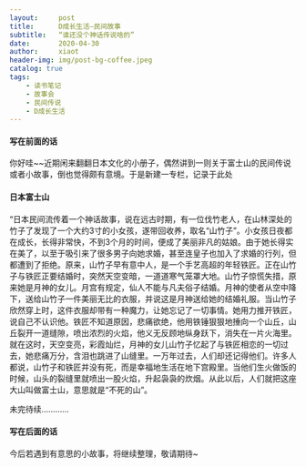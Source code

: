 ```yaml
---
layout:     post
title:      D成长生活—民间故事
subtitle:   “谁还没个神话传说啥的”
date:       2020-04-30
author:     xiaot
header-img: img/post-bg-coffee.jpeg
catalog: true
tags:
    - 读书笔记
    - 故事会
    - 民间传说
    - D成长生活
---
```

#### 写在前面的话

你好哇~~近期闲来翻翻日本文化的小册子，偶然讲到一则关于富士山的民间传说或者小故事，倒也觉得颇有意境。于是新建一专栏，记录于此处


#### 日本富士山

“日本民间流传着一个神话故事，说在远古时期，有一位伐竹老人，在山林深处的竹子了发现了一个大约3寸的小女孩，遂带回收养，取名“山竹子”。小女孩日夜都在成长，长得非常快，不到3个月的时间，便成了美丽非凡的姑娘。由于她长得实在美了，以至于吸引来了很多男子向她求婚，甚至连皇子也加入了求婚的行列，但都遭到了拒绝。原来，山竹子早有意中人，是一个手艺高超的年轻铁匠。正在山竹子与铁匠正要结婚时，突然天空变暗，一道道寒气笼罩大地。山竹子惊慌失措，原来她是月神的女儿。月宫有规定，仙人不能与凡夫俗子结婚。月神的使者从空中降下，送给山竹子一件美丽无比的衣服，并说这是月神送给她的结婚礼服。当山竹子欣然穿上时，这件衣服却带有一种魔力，让她忘记了一切事情。她用力推开铁匠，说自己不认识他。铁匠不知道原因，悲痛欲绝，他用铁锤狠狠地捶向一个山丘，山丘裂开一道缝隙，喷出浓烈的火焰，他义无反顾地纵身跃下，消失在一片火海里。就在这时，天空变亮，彩霞灿烂，月神的女儿山竹子忆起了与铁匠相恋的一切过去，她悲痛万分，含泪也跳进了山缝里。一万年过去，人们却还记得他们。许多人都说，山竹子和铁匠并没有死，而是幸福地生活在地下宫殿里。当他们生火做饭的时候，山头的裂缝里就喷出一股火焰，升起袅袅的炊烟。从此以后，人们就把这座大山叫做富士山，意思就是“不死的山”。






未完待续…………


#### 写在后面的话

今后若遇到有意思的小故事，将继续整理，敬请期待~